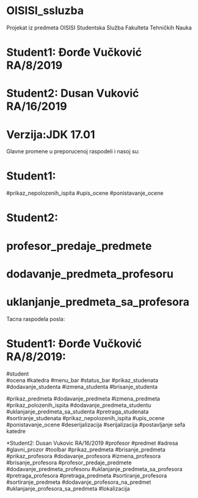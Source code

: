 # OISISI_ssluzba
Projekat iz predmeta OISISI Studentska Služba Fakulteta Tehničkih Nauka

# Student1: Đorđe Vučković RA/8/2019
# Student2:  Dusan Vuković RA/16/2019

# Verzija:JDK 17.01

Glavne promene u preporucenoj raspodeli i nasoj su:

# Student1: 

#prikaz_nepolozenih_ispita
#upis_ocene
#ponistavanje_ocene
 
 # Student2:

# profesor_predaje_predmete
# dodavanje_predmeta_profesoru
# uklanjanje_predmeta_sa_profesora

Tacna raspodela posla:

# Student1: Đorđe Vučković RA/8/2019:

#student                                
#ocena
#katedra
#menu_bar
#status_bar
#prikaz_studenata
#dodavanje_studenta
#izmena_studenta
#brisanje_studenta

#prikaz_predmeta
#dodavanje_predmeta
#izmena_predmeta
#prikaz_polozenih_ispita
#dodavanje_predmeta_studentu
#uklanjanje_predmeta_sa_studenta
#pretraga_studenata
#sortiranje_studenata
#prikaz_nepolozenih_ispita
#upis_ocene 
#ponistavanje_ocene
#deserijalizacija
#serijalizacija
#postavljanje sefa katedre


*Student2:  Dusan Vukovic RA/16/2019
#profesor
#predmet
#adresa
#glavni_prozor
#toolbar
#prikaz_predmeta
#brisanje_predmeta
#prikaz_profesora
#dodavanje_profesora
#izmena_profesora
#brisanje_profesora
#profesor_predaje_predmete
#dodavanje_predmeta_profesoru
#uklanjanje_predmeta_sa_profesora
#pretraga_profesora
#pretraga_predmeta
#sortiranje_profesora
#sortiranje_predmeta
#dodavanje_profesora_na_predmet
#uklanjanje_profesora_sa_predmeta
#lokalizacija

